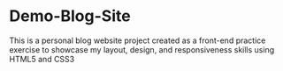 # Demo-Blog-Site
This is a personal blog website project created as a front-end practice exercise to showcase my layout, design, and responsiveness skills using HTML5 and CSS3
